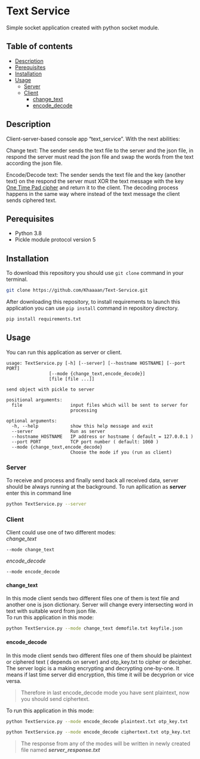 # Text Service
Simple socket application created with python socket module.
## Table of contents
* [Description](#description)
* [Perequisites](#perequisites)
* [Installation](#installation)
* [Usage](#usage)
    + [Server](#server)
    + [Client](#client)
        * [change_text](#change_text)
        * [encode_decode](#encode_decode)
## Description
Client-server-based console app “text_service”. With the next abilities:

Change text: The sender sends the text file to the server and the json file, in respond the server must read the json file and swap the words from the text according the json file.

Encode/Decode text: The sender sends the text file and the key (another text) on the respond the server must XOR the text message with the key [One Time Pad cipher](https://en.wikipedia.org/wiki/One-time_pad) and return it to the client. The decoding process happens in the same way where instead of the text message the client sends ciphered text.


## Perequisites 
* Python 3.8
* Pickle module protocol version 5

## Installation

To download this repository you should use `git clone` command in your terminal.

```bash
git clone https://github.com/Khaaaan/Text-Service.git
```

After downloading this repository, to install requirements to launch this application you can use `pip install` command in repository directory.

```bash
pip install requirements.txt
```
## Usage
You can run this application as server or client.

    usage: TextService.py [-h] [--server] [--hostname HOSTNAME] [--port PORT]
                    [--mode {change_text,encode_decode}]
                    [file [file ...]]

    send object with pickle to server

    positional arguments:
      file                  input files which will be sent to server for
                            processing

    optional arguments:
      -h, --help            show this help message and exit
      --server              Run as server
      --hostname HOSTNAME   IP address or hostname ( default = 127.0.0.1 )
      --port PORT           TCP port number ( default: 1060 )
      --mode {change_text,encode_decode}
                            Choose the mode if you (run as client)
### Server
To receive and process and finally send back all received data, server should be always running at the background. To run apllication as ***server*** enter this in command line
```bash
python TextService.py --server
```
### Client
Client could use one of two different modes: \
*change_text* 

    --mode change_text

 *encode_decode*
    
    --mode encode_decode
#### change_text
In this mode client sends two different files one of them is text file and another one is json dictionary. Server will change every intersecting word in text with suitable word from json file.\
To run this application in this mode:
```bash
python TextService.py --mode change_text demofile.txt keyfile.json
```
#### encode_decode
In this mode client sends two different files one of them should be plaintext or ciphered text ( depends on server) and otp_key.txt to cipher or decipher.\
The server logic is a making encrypting and decrypting one-by-one. It means if last time server did encryption, this time it will be decyprion or vice versa.
> Therefore in last encode_decode mode you have sent plaintext, now you should send ciphertext.

To run this application in this mode:
```bash
python TextService.py --mode encode_decode plaintext.txt otp_key.txt
```

```bash
python TextService.py --mode encode_decode ciphertext.txt otp_key.txt
```

> The response from any of the modes will be written in newly created file named ***server_response.txt***



